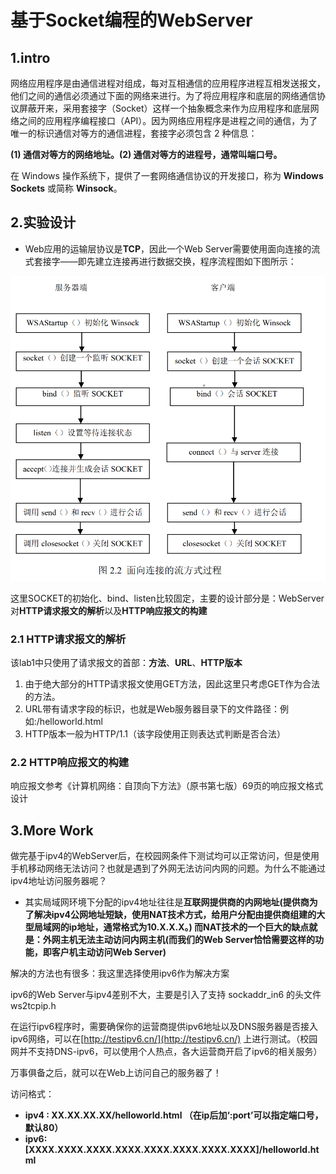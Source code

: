 # 基于Socket编程的WebServer

## 1.intro

网络应用程序是由通信进程对组成，每对互相通信的应用程序进程互相发送报文，他们之间的通信必须通过下面的网络来进行。为了将应用程序和底层的网络通信协议屏蔽开来，采用套接字（Socket）这样一个抽象概念来作为应用程序和底层网络之间的应用程序编程接口（API）。因为网络应用程序是进程之间的通信，为了唯一的标识通信对等方的通信进程，套接字必须包含 2 种信息：

**(1) 通信对等方的网络地址。(2) 通信对等方的进程号，通常叫端口号。**

在 Windows 操作系统下，提供了一套网络通信协议的开发接口，称为 **Windows Sockets** 或简称 **Winsock**。

## 2.实验设计

- Web应用的运输层协议是**TCP**，因此一个Web Server需要使用面向连接的流式套接字——即先建立连接再进行数据交换，程序流程图如下图所示：

![](流式套接字流程图.png)

这里SOCKET的初始化、bind、listen比较固定，主要的设计部分是：WebServer对**HTTP请求报文的解析**以及**HTTP响应报文的构建**

### 2.1  **HTTP请求报文的解析**

该lab1中只使用了请求报文的首部：**方法**、**URL**、**HTTP版本**

1. 由于绝大部分的HTTP请求报文使用GET方法，因此这里只考虑GET作为合法的方法。
2. URL带有请求字段的标识，也就是Web服务器目录下的文件路径：例如:/helloworld.html
3. HTTP版本一般为HTTP/1.1（该字段使用正则表达式判断是否合法）

### 2.2  **HTTP响应报文的构建**

响应报文参考《计算机网络：自顶向下方法》（原书第七版）69页的响应报文格式设计

## 3.More Work

做完基于ipv4的WebServer后，在校园网条件下测试均可以正常访问，但是使用手机移动网络无法访问？也就是遇到了外网无法访问内网的问题。为什么不能通过ipv4地址访问服务器呢？

- 其实局域网环境下分配的ipv4地址往往是**互联网提供商的内网地址(提供商为了解决ipv4公网地址短缺，使用NAT技术方式，给用户分配由提供商组建的大型局域网的ip地址，通常格式为10.X.X.X。) 而NAT技术的一个巨大的缺点就是：外网主机无法主动访问内网主机(而我们的Web Server恰恰需要这样的功能，即客户机主动访问Web Server)**

解决的方法也有很多：我这里选择使用ipv6作为解决方案

ipv6的Web Server与ipv4差别不大，主要是引入了支持 sockaddr_in6 的头文件 ws2tcpip.h

在运行ipv6程序时，需要确保你的运营商提供ipv6地址以及DNS服务器是否接入ipv6网络，可以在[http://testipv6.cn/](http://testipv6.cn/) 上进行测试。（校园网并不支持DNS-ipv6，可以使用个人热点，各大运营商开启了ipv6的相关服务）

万事俱备之后，就可以在Web上访问自己的服务器了！

访问格式：

- ************************************ipv4 : XX.XX.XX.XX/helloworld.html  （在ip后加‘:port’可以指定端口号，默认80）************************************
- **************ipv6:[XXXX.XXXX.XXXX.XXXX.XXXX.XXXX.XXXX.XXXX]/helloworld.html**************
